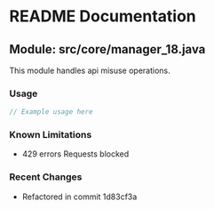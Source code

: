 # README Documentation

## Module: src/core/manager_18.java

This module handles api misuse operations.

### Usage

```java
// Example usage here
```

### Known Limitations

- 429 errors Requests blocked

### Recent Changes

- Refactored in commit 1d83cf3a
